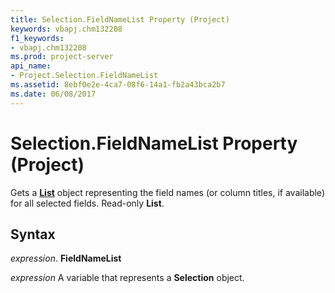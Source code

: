 ```yaml
---
title: Selection.FieldNameList Property (Project)
keywords: vbapj.chm132208
f1_keywords:
- vbapj.chm132208
ms.prod: project-server
api_name:
- Project.Selection.FieldNameList
ms.assetid: 8ebf0e2e-4ca7-08f6-14a1-fb2a43bca2b7
ms.date: 06/08/2017
---
```



# Selection.FieldNameList Property (Project)

Gets a  **[List](Project.List.md)** object representing the field names (or column titles, if available) for all selected fields. Read-only **List**.


## Syntax

 _expression_. **FieldNameList**

 _expression_ A variable that represents a **Selection** object.


